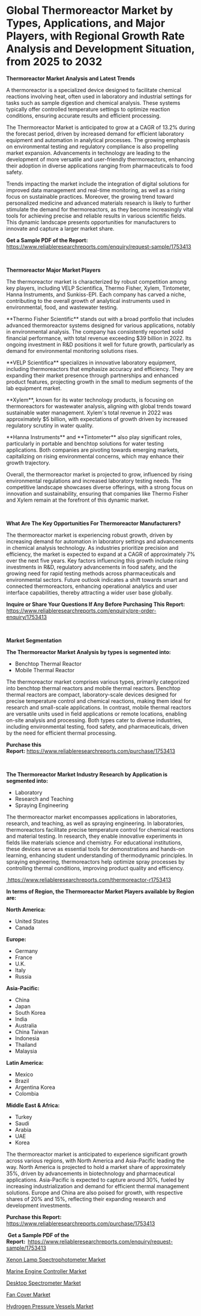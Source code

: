 <p><h1>Global Thermoreactor Market by Types, Applications, and Major Players, with Regional Growth Rate Analysis and Development Situation, from 2025 to 2032</h1></p><p><strong>Thermoreactor Market Analysis and Latest Trends</strong></p>
<p><p>A thermoreactor is a specialized device designed to facilitate chemical reactions involving heat, often used in laboratory and industrial settings for tasks such as sample digestion and chemical analysis. These systems typically offer controlled temperature settings to optimize reaction conditions, ensuring accurate results and efficient processing.</p><p>The Thermoreactor Market is anticipated to grow at a CAGR of 13.2% during the forecast period, driven by increased demand for efficient laboratory equipment and automation in analytical processes. The growing emphasis on environmental testing and regulatory compliance is also propelling market expansion. Advancements in technology are leading to the development of more versatile and user-friendly thermoreactors, enhancing their adoption in diverse applications ranging from pharmaceuticals to food safety.</p><p>Trends impacting the market include the integration of digital solutions for improved data management and real-time monitoring, as well as a rising focus on sustainable practices. Moreover, the growing trend toward personalized medicine and advanced materials research is likely to further stimulate the demand for thermoreactors, as they become increasingly vital tools for achieving precise and reliable results in various scientific fields. This dynamic landscape presents opportunities for manufacturers to innovate and capture a larger market share.</p></p>
<p><strong>Get a Sample PDF of the Report:&nbsp;</strong> <a href="https://www.reliableresearchreports.com/enquiry/request-sample/1753413?utm_campaign=10&utm_medium=2&utm_source=Github&utm_content=ia&utm_term=18022025&utm_id=thermoreactor">https://www.reliableresearchreports.com/enquiry/request-sample/1753413</a></p>
<p>&nbsp;</p>
<p><strong>Thermoreactor Major Market Players</strong></p>
<p><p>The thermoreactor market is characterized by robust competition among key players, including VELP Scientifica, Thermo Fisher, Xylem, Tintometer, Hanna Instruments, and Sunkiss-EPI. Each company has carved a niche, contributing to the overall growth of analytical instruments used in environmental, food, and wastewater testing.</p><p>**Thermo Fisher Scientific** stands out with a broad portfolio that includes advanced thermoreactor systems designed for various applications, notably in environmental analysis. The company has consistently reported solid financial performance, with total revenue exceeding $39 billion in 2022. Its ongoing investment in R&D positions it well for future growth, particularly as demand for environmental monitoring solutions rises.</p><p>**VELP Scientifica** specializes in innovative laboratory equipment, including thermoreactors that emphasize accuracy and efficiency. They are expanding their market presence through partnerships and enhanced product features, projecting growth in the small to medium segments of the lab equipment market.</p><p>**Xylem**, known for its water technology products, is focusing on thermoreactors for wastewater analysis, aligning with global trends toward sustainable water management. Xylem's total revenue in 2022 was approximately $5 billion, with expectations of growth driven by increased regulatory scrutiny in water quality.</p><p>**Hanna Instruments** and **Tintometer** also play significant roles, particularly in portable and benchtop solutions for water testing applications. Both companies are pivoting towards emerging markets, capitalizing on rising environmental concerns, which may enhance their growth trajectory.</p><p>Overall, the thermoreactor market is projected to grow, influenced by rising environmental regulations and increased laboratory testing needs. The competitive landscape showcases diverse offerings, with a strong focus on innovation and sustainability, ensuring that companies like Thermo Fisher and Xylem remain at the forefront of this dynamic market.</p></p>
<p>&nbsp;</p>
<p><strong>What Are The Key Opportunities For Thermoreactor Manufacturers?</strong></p>
<p><p>The thermoreactor market is experiencing robust growth, driven by increasing demand for automation in laboratory settings and advancements in chemical analysis technology. As industries prioritize precision and efficiency, the market is expected to expand at a CAGR of approximately 7% over the next five years. Key factors influencing this growth include rising investments in R&D, regulatory advancements in food safety, and the growing need for rapid testing methods across pharmaceuticals and environmental sectors. Future outlook indicates a shift towards smart and connected thermoreactors, enhancing operational analytics and user interface capabilities, thereby attracting a wider user base globally.</p></p>
<p><strong>Inquire or Share Your Questions If Any Before Purchasing This Report:</strong> <a href="https://www.reliableresearchreports.com/enquiry/pre-order-enquiry/1753413?utm_campaign=10&utm_medium=2&utm_source=Github&utm_content=ia&utm_term=18022025&utm_id=thermoreactor">https://www.reliableresearchreports.com/enquiry/pre-order-enquiry/1753413</a></p>
<p>&nbsp;</p>
<p><strong>Market Segmentation</strong></p>
<p><strong>The Thermoreactor Market Analysis by types is segmented into:</strong></p>
<p><ul><li>Benchtop Thermal Reactor</li><li>Mobile Thermal Reactor</li></ul></p>
<p><p>The thermoreactor market comprises various types, primarily categorized into benchtop thermal reactors and mobile thermal reactors. Benchtop thermal reactors are compact, laboratory-scale devices designed for precise temperature control and chemical reactions, making them ideal for research and small-scale applications. In contrast, mobile thermal reactors are versatile units used in field applications or remote locations, enabling on-site analysis and processing. Both types cater to diverse industries, including environmental testing, food safety, and pharmaceuticals, driven by the need for efficient thermal processing.</p></p>
<p><strong>Purchase this Report:&nbsp;</strong><a href="https://www.reliableresearchreports.com/purchase/1753413?utm_campaign=10&utm_medium=2&utm_source=Github&utm_content=ia&utm_term=18022025&utm_id=thermoreactor">https://www.reliableresearchreports.com/purchase/1753413</a></p>
<p>&nbsp;</p>
<p><strong>The Thermoreactor Market Industry Research by Application is segmented into:</strong></p>
<p><ul><li>Laboratory</li><li>Research and Teaching</li><li>Spraying Engineering</li></ul></p>
<p><p>The thermoreactor market encompasses applications in laboratories, research, and teaching, as well as spraying engineering. In laboratories, thermoreactors facilitate precise temperature control for chemical reactions and material testing. In research, they enable innovative experiments in fields like materials science and chemistry. For educational institutions, these devices serve as essential tools for demonstrations and hands-on learning, enhancing student understanding of thermodynamic principles. In spraying engineering, thermoreactors help optimize spray processes by controlling thermal conditions, improving product quality and efficiency.</p></p>
<p><a href="https://www.reliableresearchreports.com/thermoreactor-r1753413?utm_campaign=10&utm_medium=2&utm_source=Github&utm_content=ia&utm_term=18022025&utm_id=thermoreactor">&nbsp;https://www.reliableresearchreports.com/thermoreactor-r1753413</a></p>
<p><strong>In terms of Region, the Thermoreactor Market Players available by Region are:</strong></p>
<p>
    <p> <strong> North America: </strong>
        <ul>
            <li>United States</li>
            <li>Canada</li>
        </ul>
        </p> 
    <p> <strong> Europe: </strong>
        <ul>
            <li>Germany</li>
            <li>France</li>
            <li>U.K.</li>
            <li>Italy</li>
            <li>Russia</li>
        </ul>
        </p> 
    <p> <strong> Asia-Pacific: </strong>
        <ul>
            <li>China</li>
            <li>Japan</li>
            <li>South Korea</li>
            <li>India</li>
            <li>Australia</li>
            <li>China Taiwan</li>
            <li>Indonesia</li>
            <li>Thailand</li>
            <li>Malaysia</li>
        </ul>
        </p> 
    <p> <strong> Latin America: </strong>
        <ul>
            <li>Mexico</li>
            <li>Brazil</li>
            <li>Argentina Korea</li>
            <li>Colombia</li>
        </ul>
        </p> 
    <p> <strong> Middle East & Africa: </strong>
        <ul>
            <li>Turkey</li>
            <li>Saudi</li>
            <li>Arabia</li>
            <li>UAE</li>
            <li>Korea</li>
        </ul>
    </p>
    </p>
<p><p>The thermoreactor market is anticipated to experience significant growth across various regions, with North America and Asia-Pacific leading the way. North America is projected to hold a market share of approximately 35%, driven by advancements in biotechnology and pharmaceutical applications. Asia-Pacific is expected to capture around 30%, fueled by increasing industrialization and demand for efficient thermal management solutions. Europe and China are also poised for growth, with respective shares of 20% and 15%, reflecting their expanding research and development investments.</p></p>
<p><strong>Purchase this Report: </strong><a href="https://www.reliableresearchreports.com/purchase/1753413?utm_campaign=10&utm_medium=2&utm_source=Github&utm_content=ia&utm_term=18022025&utm_id=thermoreactor">https://www.reliableresearchreports.com/purchase/1753413</a></p>
<p>&nbsp;<strong>Get a Sample PDF of the Report:&nbsp;&nbsp;</strong><a href="https://www.reliableresearchreports.com/enquiry/request-sample/1753413?utm_campaign=10&utm_medium=2&utm_source=Github&utm_content=ia&utm_term=18022025&utm_id=thermoreactor">https://www.reliableresearchreports.com/enquiry/request-sample/1753413</a></p>
<p><strong></strong></p>
<p><p><a href="https://github.com/iwciasylvya/Market-Research-Report-List-1/blob/main/xenon-lamp-spectrophotometer-market.md?utm_campaign=10&utm_medium=2&utm_source=Github&utm_content=ia&utm_term=18022025&utm_id=thermoreactor">Xenon Lamp Spectrophotometer Market</a></p><p><a href="https://github.com/jamastodola515/Market-Research-Report-List-1/blob/main/marine-engine-controller-market.md?utm_campaign=10&utm_medium=2&utm_source=Github&utm_content=ia&utm_term=18022025&utm_id=thermoreactor">Marine Engine Controller Market</a></p><p><a href="https://github.com/savannabyun726/Market-Research-Report-List-1/blob/main/desktop-spectrometer-market.md?utm_campaign=10&utm_medium=2&utm_source=Github&utm_content=ia&utm_term=18022025&utm_id=thermoreactor">Desktop Spectrometer Market</a></p><p><a href="https://github.com/organophelia8282/Market-Research-Report-List-1/blob/main/fan-cover-market.md?utm_campaign=10&utm_medium=2&utm_source=Github&utm_content=ia&utm_term=18022025&utm_id=thermoreactor">Fan Cover Market</a></p><p><a href="https://github.com/danikabiele541/Market-Research-Report-List-1/blob/main/hydrogen-pressure-vessels-market.md?utm_campaign=10&utm_medium=2&utm_source=Github&utm_content=ia&utm_term=18022025&utm_id=thermoreactor">Hydrogen Pressure Vessels Market</a></p></p>